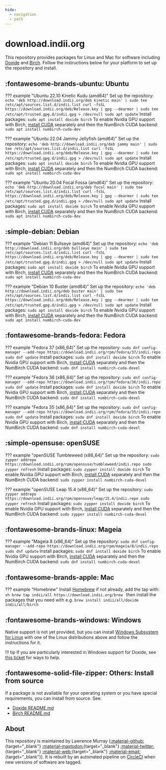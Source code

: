 ```yaml
---
hide:
  - navigation
  - path
---
```


# download.indii.org

This repository provides packages for Linux and Mac for software including [Doxide](https://doxide.org) and [Birch](https://birch.sh). Follow the instructions below for your platform to set up the repository and install.

## :fontawesome-brands-ubuntu: Ubuntu

??? example "Ubuntu 22.10 Kinetic Kudu (amd64)"
    Set up the repository:
    ```
    echo 'deb http://download.indii.org/deb kinetic main' | sudo tee /etc/apt/sources.list.d/indii.list
    curl -fsSL https://download.indii.org/deb/Release.key | gpg --dearmor | sudo tee /etc/apt/trusted.gpg.d/indii.gpg > /dev/null
    sudo apt update
    ```
    Install packages:
    ```
    sudo apt install doxide birch
    ```
    To enable Nvidia GPU support with Birch, [install CUDA][cuda] separately and then the NumBirch CUDA backend:
    ```
    sudo apt install numbirch-cuda-dev
    ```

??? example "Ubuntu 22.04 Jammy Jellyfish (amd64)"
    Set up the repository:
    ```
    echo 'deb http://download.indii.org/deb jammy main' | sudo tee /etc/apt/sources.list.d/indii.list
    curl -fsSL https://download.indii.org/deb/Release.key | gpg --dearmor | sudo tee /etc/apt/trusted.gpg.d/indii.gpg > /dev/null
    sudo apt update
    ```
    Install packages:
    ```
    sudo apt install doxide birch
    ```
    To enable Nvidia GPU support with Birch, [install CUDA][cuda] separately and then the NumBirch CUDA backend:
    ```
    sudo apt install numbirch-cuda-dev
    ```

??? example "Ubuntu 20.04 Focal Fossa (amd64)"
    Set up the repository:
    ```
    echo 'deb http://download.indii.org/deb focal main' | sudo tee /etc/apt/sources.list.d/indii.list
    curl -fsSL https://download.indii.org/deb/Release.key | gpg --dearmor | sudo tee /etc/apt/trusted.gpg.d/indii.gpg > /dev/null
    sudo apt update
    ```
    Install packages:
    ```
    sudo apt install doxide birch
    ```
    To enable Nvidia GPU support with Birch, [install CUDA][cuda] separately and then the NumBirch CUDA backend:
    ```
    sudo apt install numbirch-cuda-dev
    ```

## :simple-debian: Debian

??? example "Debian 11 Bullseye (amd64)"
    Set up the repository:
    ```
    echo 'deb http://download.indii.org/deb bullseye main' | sudo tee /etc/apt/sources.list.d/indii.list
    curl -fsSL https://download.indii.org/deb/Release.key | gpg --dearmor | sudo tee /etc/apt/trusted.gpg.d/indii.gpg > /dev/null
    sudo apt update
    ```
    Install packages:
    ```
    sudo apt install doxide birch
    ```
    To enable Nvidia GPU support with Birch, [install CUDA][cuda] separately and then the NumBirch CUDA backend:
    ```
    sudo apt install numbirch-cuda-dev
    ```

??? example "Debian 10 Buster (amd64)"
    Set up the repository:
    ```
    echo 'deb http://download.indii.org/deb buster main' | sudo tee /etc/apt/sources.list.d/indii.list
    curl -fsSL https://download.indii.org/deb/Release.key | gpg --dearmor | sudo tee /etc/apt/trusted.gpg.d/indii.gpg > /dev/null
    sudo apt update
    ```
    Install packages:
    ```
    sudo apt install doxide birch
    ```
    To enable Nvidia GPU support with Birch, [install CUDA][cuda] separately and then the NumBirch CUDA backend:
    ```
    sudo apt install numbirch-cuda-dev
    ```

## :fontawesome-brands-fedora: Fedora

??? example "Fedora 37 (x86_64)"
    Set up the repository:
    ```
    sudo dnf config-manager --add-repo https://download.indii.org/rpm/fedora/37/indii.repo
    sudo dnf update
    ```
    Install packages:
    ```
    sudo dnf install doxide birch
    ```
    To enable Nvidia GPU support with Birch, [install CUDA][cuda] separately and then the NumBirch CUDA backend:
    ```
    sudo dnf install numbirch-cuda-devel
    ```

??? example "Fedora 36 (x86_64)"
    Set up the repository:
    ```
    sudo dnf config-manager --add-repo https://download.indii.org/rpm/fedora/36/indii.repo
    sudo dnf update
    ```
    Install packages:
    ```
    sudo dnf install doxide birch
    ```
    To enable Nvidia GPU support with Birch, [install CUDA][cuda] separately and then the NumBirch CUDA backend:
    ```
    sudo dnf install numbirch-cuda-devel
    ```

??? example "Fedora 35 (x86_64)"
    Set up the repository:
    ```
    sudo dnf config-manager --add-repo https://download.indii.org/rpm/fedora/35/indii.repo
    sudo dnf update
    ```
    Install packages:
    ```
    sudo dnf install doxide birch
    ```
    To enable Nvidia GPU support with Birch, [install CUDA][cuda] separately and then the NumBirch CUDA backend:
    ```
    sudo dnf install numbirch-cuda-devel
    ```

## :simple-opensuse: openSUSE

??? example "openSUSE Tumbleweed (x86_64)"
    Set up the repository:
    ```
    sudo zypper addrepo https://download.indii.org/rpm/opensuse/tumbleweed/indii.repo
    sudo zypper refresh
    ```
    Install packages:
    ```
    sudo zypper install doxide birch
    ```
    To enable Nvidia GPU support with Birch, [install CUDA][cuda] separately and then the NumBirch CUDA backend:
    ```
    sudo zypper install numbirch-cuda-devel
    ```

??? example "openSUSE Leap 15.4 (x86_64)"
    Set up the repository:
    ```
    sudo zypper addrepo https://download.indii.org/rpm/opensuse/leap/15.4/indii.repo
    sudo zypper refresh
    ```
    Install packages:
    ```
    sudo zypper install doxide birch
    ```
    To enable Nvidia GPU support with Birch, [install CUDA][cuda] separately and then the NumBirch CUDA backend:
    ```
    sudo zypper install numbirch-cuda-devel
    ```

## :fontawesome-brands-linux: Mageia

??? example "Mageia 8 (x86_64)"
    Set up the repository:
    ```
    sudo dnf config-manager --add-repo https://download.indii.org/rpm/mageia/8/indii.repo
    sudo dnf update
    ```
    Install packages:
    ```
    sudo dnf install doxide birch
    ```
    To enable Nvidia GPU support with Birch, [install CUDA][cuda] separately and then the NumBirch CUDA backend:
    ```
    sudo dnf install numbirch-cuda-devel
    ```

## :fontawesome-brands-apple: Mac

??? example "Homebrew"
    Install [Homebrew](https://brew.sh) if not already, add the tap with:
    ```sh
    brew tap indii/all https://download.indii.org/brew
    ```
    then install the packages that you need with e.g.
    ```
    brew install indii/all/doxide indii/all/birch
    ```

## :fontawesome-brands-windows: Windows

Native support is not yet provided, but you can install [Windows Subsystem for Linux](https://learn.microsoft.com/en-us/windows/wsl/install) with one of the Linux distributions above and follow the instructions for it.

!!! tip
    If you are particularly interested in Windows support for Doxide, see [this ticket](https://github.com/lawmurray/doxide/issues/3) for ways to help.

## :fontawesome-solid-file-zipper: Others: Install from source

If a package is not available for your operating system or you have special requirements, you can install from source. See:

- [Doxide README.md](https://github.com/lawmurray/doxide)
- [Birch README.md](https://github.com/lawmurray/Birch)

[cuda]: https://developer.nvidia.com/cuda-downloads

## About

This repository is maintained by Lawrence Murray ([:material-github:](https://github.com/lawmurray){target="_blank"} [:material-mastodon:](https://fosstodon.org/@lawmurray){target="_blank"} [:material-twitter:](https://twitter.com/lawmurray){target="_blank"} [:material-web:](https://indii.org){target="_blank"} [:material-email:](mailto:lawrence@indii.org){target="_blank"}). It is rebuilt by an automated pipeline on [CircleCI](https://circleci.com) when new versions of software are tagged.
